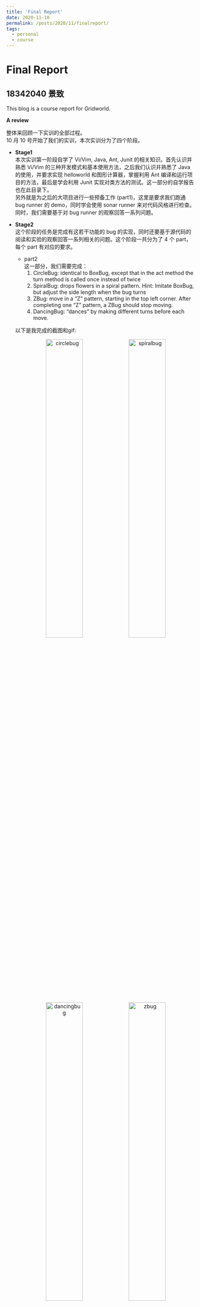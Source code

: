 ```yaml
---
title: 'Final Report'
date: 2020-11-10
permalink: /posts/2020/11/finalreport/
tags:
  - personal
  - course
---
```


# Final Report 
## 18342040 景致

This blog is a course report for Gridworld.

**A review**  

整体来回顾一下实训的全部过程。   
10 月 10 号开始了我们的实训，本次实训分为了四个阶段。  

- **Stage1**  
本次实训第一阶段自学了 Vi/Vim, Java, Ant, Junit 的相关知识。首先认识并熟悉 Vi/Vim 的三种开发模式和基本使用方法，之后我们认识并熟悉了 Java 的使用，并要求实现 helloworld 和图形计算器，掌握利用 Ant 编译和运行项目的方法，最后是学会利用 Junit 实现对类方法的测试。这一部分的自学报告也在此目录下。  
另外就是为之后的大项目进行一些预备工作 (part1)，这里是要求我们跑通 bug runner 的 demo，同时学会使用 sonar runner 来对代码风格进行检查。同时，我们需要基于对 bug runner 的观察回答一系列问题。

- **Stage2**  
这个阶段的任务是完成有这若干功能的 bug 的实现，同时还要基于源代码的阅读和实验的观察回答一系列相关的问题。这个阶段一共分为了 4 个 part，每个 part 有对应的要求。  
    + part2  
    这一部分，我们需要完成：  
      1. CircleBug: identical to BoxBug, except that in the act method the turn method is called once instead of twice
      2. SpiralBug: drops flowers in a spiral pattern. Hint: Imitate BoxBug, but adjust the side length when the bug turns
      3. ZBug: move in a “Z” pattern, starting in the top left corner. After completing one “Z” pattern, a ZBug should stop moving.
      4. DancingBug: “dances” by making different turns before each move. 

    以下是我完成的截图和gif: 
    <center>
      <img src="https://github.com/VarusJ/VarusJ.github.io/raw/master/_posts/finalreport-img/circlebug.gif" alt="circlebug" width="45%"/>    
      <img src="https://github.com/VarusJ/VarusJ.github.io/raw/master/_posts/finalreport-img/spiralbug.gif" alt="spiralbug" width="45%"/>   
      <img src="https://github.com/VarusJ/VarusJ.github.io/raw/master/_posts/finalreport-img/dancingbug.gif" alt="dancingbug" width="45%"/> 
      <img src="https://github.com/VarusJ/VarusJ.github.io/raw/master/_posts/finalreport-img/zbug.gif" alt="zbug" width="45%"/> 
    </center>
   
    + part3  
    这一部分，我们需要完成：  
      1. Jumper: can move forward two cells in each move. It “jumps” over rocks and flowers. It does not leave anything behind it when it jumps.

    以下是我完成的截图和gif: 
    <center>
      <img src="https://github.com/VarusJ/VarusJ.github.io/raw/master/_posts/finalreport-img/jumper.gif" alt="jumper" width="45%"/> 
      <img src="https://github.com/VarusJ/VarusJ.github.io/raw/master/_posts/finalreport-img/jumpertest.png" alt="jumpertest" width="45%"/>    
    </center>

    + part4  
    这一部分，我们需要完成：  
      1.  ChameleonKid: that extends ChameleonCritter as modified in exercise 1. A ChameleonKid changes its color to the color of one of the actors immediately in front or behind. If there is no actor in either of these locations, then the ChameleonKid darkens like the modified ChameleonCritter.
      2. RockHound: that extends Critter. A RockHound gets the actors to be processed in the same way as a Critter. It removes any rocks in that list from the grid. A RockHound moves like a Critter.
      3. BlusterCritter that extends Critter. A BlusterCritter looks at all of the neighbors within two steps of its current location. 
      4. QuickCrab: that extends CrabCritter. A QuickCrab processes actors the same way a CrabCritter does. A QuickCrab moves to one of the two locations, randomly selected, that are two spaces to its right or left, if that location and the intervening location are both empty. Otherwise, a QuickCrab moves like a CrabCritter.
      5. KingCrab: that extends CrabCritter. A KingCrab gets the actors to be processed in the same way a CrabCritter does. A KingCrab causes each actor that it processes to move one location further away from the KingCrab. If the actor cannot move away, the KingCrab removes it from the grid. When the KingCrab has completed processing the actors, it moves like a CrabCritter.


    以下是我完成的截图和gif: 
    <center>
      <img src="https://github.com/VarusJ/VarusJ.github.io/raw/master/_posts/finalreport-img/bluster.gif" alt="circlebug" width="45%"/>    
      <img src="https://github.com/VarusJ/VarusJ.github.io/raw/master/_posts/finalreport-img/chameleon.gif" alt="spiralbug" width="45%"/>   
      <img src="https://github.com/VarusJ/VarusJ.github.io/raw/master/_posts/finalreport-img/king.gif" alt="dancingbug" width="45%"/> 
      <img src="https://github.com/VarusJ/VarusJ.github.io/raw/master/_posts/finalreport-img/quick.gif" alt="zbug" width="45%"/> 
      <img src="https://github.com/VarusJ/VarusJ.github.io/raw/master/_posts/finalreport-img/rockhound.gif" alt="zbug" width="45%"/> 
    </center>

    + part5
    这一部分我们需要做做一个 sparse bounded grid, unbounded grid，这个在之前演示中可以很轻松观察到。另外，本次实验还要求我们用 HashMap 或 TreeMap 改写 SparseBoundedGrid，代码如下：
    ```java
      package info.gridworld.withs3.grid;

      import java.util.ArrayList;

      public class SparseBoundedGrid<E> extends AbstractGrid<E> {

          private final SparseGridNode[] occupantArray;
          private final int numCols;
          private final int numRows;

          /**
          * @Author varus
          * @Description SparseBoundedGrid - constructor with the given dimensions
          * @Date 9:11 上午 2020/10/20
          * @Param [rows, cols - number of rows and columns in BoundedGrid]
          */
          public SparseBoundedGrid(int rows, int cols) {
              if (rows <= 0)
                  throw new IllegalArgumentException("rows <= 0");
              if (cols <= 0)
                  throw new IllegalArgumentException("cols <= 0");
              numCols = cols;
              numRows = rows;
              occupantArray = new SparseGridNode[rows];
          }

          /**
          * @return row number
          * @Author varus
          * @Description getNumRows - getter
          * @Date 9:11 上午 2020/10/20
          * @Param []
          */
          public int getNumRows() {
              return numRows;
          }

          /**
          * @return column number
          * @Author varus
          * @Description getNumCols - getter
          * @Date 9:12 上午 2020/10/20
          * @Param []
          */
          public int getNumCols() {
              return numCols;
          }

          /**
          * @return validity
          * @Author varus
          * @Description isValid - tests the validity of a location
          * @Date 9:12 上午 2020/10/20
          * @Param [loc]
          */
          public boolean isValid(Location loc) {
              return 0 <= loc.getRow() && loc.getRow() < getNumRows() && 0 <= loc.getCol()
                      && loc.getCol() < getNumCols();
          }

          /**
          * @return an array list of occupied locations
          * @Author varus
          * @Description getOccupiedLocations - gets the occupied locations
          * @Date 9:13 上午 2020/10/20
          * @Param []
          */
          public ArrayList<Location> getOccupiedLocations() {
              ArrayList<Location> theLocations = new ArrayList<Location>();
              // checking all locations.
              for (int r = 0; r < getNumRows(); r++) {
                  SparseGridNode p = occupantArray[r];
                  while (p != null)
                  {
                      Location loc = new Location(r, p.getColumn());
                      theLocations.add(loc);
                      p = p.getNext();
                  }
              }
              return theLocations;
          }

          /**
          * @return the object at loc
          * @Author varus
          * @Description get - gets the object at loc
          * @Date 9:13 上午 2020/10/20
          * @Param [loc]
          */
          public E get(Location loc) {
              if (!isValid(loc))
                  throw new IllegalArgumentException("Location " + loc + " is not valid");
              SparseGridNode p = occupantArray[loc.getRow()];
              while (p != null)
              {
                  if (loc.getCol() == p.getColumn())
                      return (E) p.getOccupant();
                  p = p.getNext();
              }
              return null;
          }

          /**
          * @return the object put
          * @Author varus
          * @Description put - puts an object at loc
          * @Date 9:16 上午 2020/10/20
          * @Param [loc, obj]
          */
          public E put(Location loc, E obj) {
              if (!isValid(loc))
                  throw new IllegalArgumentException("Location " + loc + " is not valid");
              if (obj == null)
                  throw new NullPointerException("obj == null");
              E oldOccupant = remove(loc);
              SparseGridNode p = occupantArray[loc.getRow()];
              occupantArray[loc.getRow()] = new SparseGridNode(obj,
                      loc.getCol(), p);
              return oldOccupant;
          }

          /**
          * @return the object removed
          * @Author varus
          * @Description remove - removes the object at loc
          * @Date 9:17 上午 2020/10/20
          * @Param [loc]
          */
          public E remove(Location loc) {
              // first check, then search and remove
              if (!isValid(loc))
                  throw new IllegalArgumentException("Location " + loc
                          + " is not valid");
              E obj = get(loc);
              if (obj == null) return null;
              SparseGridNode p = occupantArray[loc.getRow()];
              if (p != null) {
                  if (p.getColumn() == loc.getCol())
                      occupantArray[loc.getRow()] = p.getNext();
                  else {
                      SparseGridNode q = p.getNext();
                      while (q != null && q.getColumn() != loc.getCol()) {
                          p = p.getNext();
                          q = q.getNext();
                      }
                      if (q != null)
                          p.setNext(q.getNext());
                  }
              }
              return obj;
          }
      }
    ```
- **Stage3**   
最后一个阶段是要求我们完成三个扩展任务：ImageProcessing，MazeBug，N-Puzzle，这部分我在 vmatrix 上的 readme 中有详细介绍，这里只展示成果和简要说明（puzzle 无可视结果展示）：

<center>
  <img src="https://github.com/VarusJ/VarusJ.github.io/raw/master/_posts/finalreport-img/imgreader.png" alt="circlebug" width="45%"/>    
  <img src="https://github.com/VarusJ/VarusJ.github.io/raw/master/_posts/finalreport-img/maze.png" alt="spiralbug" width="45%"/>   
</center>
- ImageReader:
    ImplementImageIO
    实现IImageIO的myRead接口
    使用二进制读取图片文件的方式，解析读到的位图文件的位图头、位图信息。主要是对读到的位图信息的一个解析，要将每四个字节代表的数字转成Java数字变量，以进行后面的运算和判断。转化的方法就是对这四个字节代表的数字赋予不同的位权，也就是移位，有了位权之后再将四个字节组合起来看就可以得到这四个字节代表的数字。另外一个重点是，RGB像素的理解。这里用的是24位彩图，每个像素是3个字节，分别对应红绿蓝三种颜色。除了24位图还有的就是，1位（八个像素一个字节），4位（两个像素一个字节），8位（一个像素一个字节），这三种都需要用调色板来对自己表示的颜色进行编号，24位则不用。需要注意的是，Java里面的Image是需要每个像素四个字节的，其中第四个字节是指图片的透明度。因为保存到图片文件里面的时候是不记录透明度的，所以在用从文件里读取和解析出来的RGB像素信息构造Java的Image时需要对每个像素再加一个字节，代表透明度（默认不透明）。
    实现IImageIO的myWrite接口（使用ImageIO.write()）
    ImplementImageProcessor
    实现IImageProcessor的四个色彩通道筛选接口，红绿蓝三种色彩通道的实现方法是类似的，都可以通过只提取RGB三色中对应的一种颜色来完成颜色筛选，而灰色稍有不同，灰色的RGB需要由计算得出，因此用到一条灰度公式 I = 0.299 R + 0.587 G + 0.114 * B。通过这条公式可以将原来的彩色图像的RGB转化为灰色图像的RGB，这条公式的大致原理就是使RGB三色的值大致趋同，三色对应的RGB值越接近，就越接近灰色。

- Maze Bug: 
    深度优先搜索算法的基本思想。是沿着树的深度遍历树的节点，尽可能深地搜索树的分支，换句话说就是一条路走到黑。深度优先算法将不停地一直搜索，直至搜索到想要的节点或者所有节点都已被访问过（即没搜到）。所以将深度优先算法应用于走迷宫是个很合适的选择，前提是要解的迷宫是无环的，否则会导致深度优先算法无法遍历所有节点，可能会出现节点存在但搜不到的情况。
    深度优先搜索算法的基本步骤。
    先将树的所有节点标记为”未访问”状态。
    输出起始节点，将起始节点标记为”已访问”状态。
    将起始节点入栈。
    当栈非空时重复执行以下步骤：
    取当前栈顶节点。
    如果当前栈顶节点是结束节点（迷宫出口），输出该节点，结束搜索。
    如果当前栈顶节点存在”未访问”状态的邻接节点，则选择一个未访问节点，置为”已访问”状态，并将它入栈，继续步骤1。
    如果当前栈顶节点不存在”未访问”状态的邻接节点，则将栈顶节点出栈，继续步骤1。
    进阶—方向概率选择
    原理。五个评估成绩的迷宫都有一定的方向偏向性，如图四就有向上和向左的偏向性。在行走正确路径时，对四个方向的选择次数进行统计，从而控制随机选择时选择某个方向的概率。增加方向的概率估计后能有效地提高走迷宫的效率。
    方向次数数组的维护。四个方向选择次数默认都是1，如果第一个节点选择向左，则向左次数加1，同理，其他方向和其他节点，选什么方向就什么方向次数加1。而减少的时候是在搜索到一条死路准备回退时，回退的时候要注意的是，每回退一格，就要将该回退方向的反方向的次数减1（一不注意可能忘记取反方向了）。



- N-puzzle:
基本思想是采用 bfs：将起始节点放入一个open队列中    
如果open队列为空，则搜索失败，问题无解；否则重复以下步骤：  
访问open队列中的第一个节点v，若v为目标节点，则搜索成功，退出。  
从open队列中删除节点v，放入close集合中。  
将所有与v邻接且未曾被访问的节点放入open队列中。
问题的发现。在运行main测试样例的时候，发现总是要卡个近十秒才出结果。虽然后面结果出来的时候总是显示运行平均时间才50来毫秒，但是一想这似乎不匹配啊，然后仔细看了main函数的测试方法后才发现原来真正耗时的是前面的bfs，显示的平均运行时间仅仅是A*算法的时间。这样一来，转念一想就知道bfs的查询部分是最耗时的了，每步广度优先搜索都有一个要判断是否在当前查询节点是否在队列中的操作，而队列是个线性表，广搜涉及的节点非常之多，所以在一个超长队列里进行查询是非常不妥的。因此用来查询的应该必须是像close那样，是一个集合，集合的查询是非常快的，尤其是哈希集合。我的close一开始就是用的哈希集合，所以自然而然地想到了这一点。
问题的解决。因为集合里的元素是无序的，所以集合没有像队列一样的操作，然而广搜是需要通过队列来实现的，所以一个折中的方案就是，仅仅查询的时候是用集合来查询，算法的正常运作还是得靠队列来维护。因此我新建了一个和open队列保持一样元素的哈希集合，这个集合在队列add的时候同时add，remove的时候同时remove，始终保持一致。集合的作用就仅仅是用来执行查询。虽然听起来有点浪费空间，但这在时间上快得还真不止一点点，和之前的运行时间完全不是一个量级，所以我认为这点空间冗余完全是值得的，改进之后的bfs，几乎都是秒出结果。
估价函数：主要作用是用来估计节点n的重要性，表示为：从起始节点，经过节点n，到达目标节点的代价。代价越小，节点就越优良，在搜索的时候就应该更优先搜索，这就是所谓的启发式搜索。我的估价函数主要是用了三个评估方法，分别是：后续节点不正确的个数。当前位置的节点后面的节点不是本来应该在其后面的节点。将有这种情况的节点都记个数统计起来，某种意义上当成是一种代价。
曼哈顿距离。曼哈顿距离通俗地说其实就是折线距离。计算当前节点所在位置到其本来应该在的位置的曼哈顿距离，充当一种代价。
欧几里得距离。欧几里得距离是平常所说的直线距离。计算当前节点所在位置到其本来应该在的位置的欧几里得距离，充当一种代价。
权值。既然三种评估方法都各有其代价，而且代价的衡量尺度也无法从某种意义上找到联系。就只能人为地给每种评估方式的代价加上一个权重，代表该种评估方法的重要性，以实现将这三种不相关的估计方式联系起来。权重的参数是需要慢慢调整的，所以真正花时间的是调参。   

- **总结（stage4）**   
这就是大三上学期经历的整个中级实训的报告了，这也是整个实训的最后一个总结阶段。这次实训最大的收获就是锻炼了强大的快速学习的能力，由于之前有接触过 Java 所以这方面其实对我算是一种巩固和复习，除此之外，还有 Ant、Junit、Sonar 等集成编译、运行、测试和代码规范检查的黑科技。总的来说，工作量很大，很具有挑战，同时我的收获也很多。终于结束了本次的中级实训，比起上一次初级实训的体会更加丰富和深刻。





